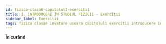 ```yaml
---
id: fizica-clasa6-capitolul1-exercitii
title: I. INTRODUCERE ÎN STUDIUL FIZICII - Exerciții
sidebar_label: Exercitii
tags: fizica clasa6 invatare usoara capitolul1 exercitii introducere în studiul fizicii
---
```


**În curând**

